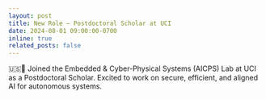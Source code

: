 ```yaml
---
layout: post
title: New Role — Postdoctoral Scholar at UCI
date: 2024-08-01 09:00:00-0700
inline: true
related_posts: false
---
```


🇺🇸🔬 Joined the Embedded & Cyber-Physical Systems (AICPS) Lab at UCI as a Postdoctoral Scholar. Excited to work on secure, efficient, and aligned AI for autonomous systems.
